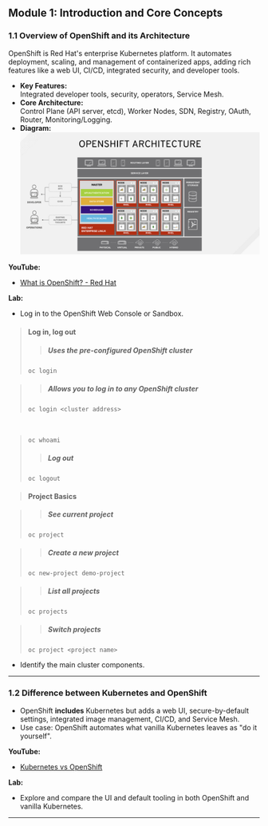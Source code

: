 ## Module 1: Introduction and Core Concepts 

### 1.1 Overview of OpenShift and its Architecture

OpenShift is Red Hat's enterprise Kubernetes platform. It automates deployment, scaling, and management of containerized apps, adding rich features like a web UI, CI/CD, integrated security, and developer tools.

- **Key Features:**  
  Integrated developer tools, security, operators, Service Mesh.
- **Core Architecture:**  
  Control Plane (API server, etcd), Worker Nodes, SDN, Registry, OAuth, Router, Monitoring/Logging.
- **Diagram:**  
![OpenShift Architecture](/images/ocp-arch.png)

**YouTube:**  
- [What is OpenShift? - Red Hat](https://www.youtube.com/watch?v=epD1GQe9yMo)

**Lab:**  
- Log in to the OpenShift Web Console or Sandbox.
> 
> #### Log in, log out
>
>> ##### Uses the pre-configured OpenShift cluster
>  `oc login`

>> ##### Allows you to log in to any OpenShift cluster
> `oc login <cluster address>` 
<br/>

> `oc whoami`
>> ##### Log out
> `oc logout`


> #### Project Basics

>> ##### See current project
> `oc project`

>> ##### Create a new project
> `oc new-project demo-project`

>> ##### List all projects
> `oc projects`

>> ##### Switch projects
> `oc project <project name>`

- Identify the main cluster components.

---

### 1.2 Difference between Kubernetes and OpenShift

- OpenShift **includes** Kubernetes but adds a web UI, secure-by-default settings, integrated image management, CI/CD, and Service Mesh.
- Use case: OpenShift automates what vanilla Kubernetes leaves as "do it yourself".

**YouTube:**  
- [Kubernetes vs OpenShift](https://www.youtube.com/watch?v=lwzpQK4-2H0)

**Lab:**  
- Explore and compare the UI and default tooling in both OpenShift and vanilla Kubernetes.

---